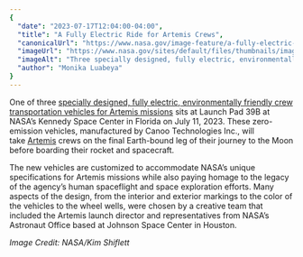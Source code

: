 ```yaml
---
{
  "date": "2023-07-17T12:04:00-04:00",
  "title": "A Fully Electric Ride for Artemis Crews",
  "canonicalUrl": "https://www.nasa.gov/image-feature/a-fully-electric-ride-for-artemis-crews",
  "imageUrl": "https://www.nasa.gov/sites/default/files/thumbnails/image/ksc-20230711-ph-kls01_0013orig.jpg",
  "imageAlt": "Three specially designed, fully electric, environmentally friendly crew transportation vehicles for Artemis missions arrived at NASA’s Kennedy Space Center in Florida on July 11, 2023. One of the zero-emission vehicles is shown here at Launch Pad 39B.",
  "author": "Monika Luabeya"
}
---
```


One of three [specially designed, fully electric, environmentally friendly crew transportation vehicles for Artemis missions](https://www.nasa.gov/feature/new-fleet-of-vehicles-for-nasa-s-artemis-crews-arrives-at-kennedy) sits at Launch Pad 39B at NASA’s Kennedy Space Center in Florida on July 11, 2023. These zero-emission vehicles, manufactured by Canoo Technologies Inc., will take [Artemis](http://www.nasa.gov/artemis) crews on the final Earth-bound leg of their journey to the Moon before boarding their rocket and spacecraft.

The new vehicles are customized to accommodate NASA’s unique specifications for Artemis missions while also paying homage to the legacy of the agency’s human spaceflight and space exploration efforts. Many aspects of the design, from the interior and exterior markings to the color of the vehicles to the wheel wells, were chosen by a creative team that included the Artemis launch director and representatives from NASA’s Astronaut Office based at Johnson Space Center in Houston.

_Image Credit: NASA/Kim Shiflett_

